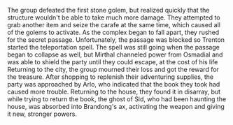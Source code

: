 The group defeated the first stone golem, but realized quickly that the structure wouldn't be able to take much more damage.  They attempted to grab another item and seize the carafe at the same time, which caused all of the golems to activate.  As the complex began to fall apart, they rushed for the secret passage.  Unfortunately, the passage was blocked so Trenton started the teleportation spell.  The spell was still going when the passage began to collapse as well, but Mirthal channeled power from Osmadial and was able to shield the party until they could escape, at the cost of his life
Returning to the city, the group mourned their loss and got the reward for the treasure.  After shopping to replenish their adventuring supplies, the party was approached by Arlo, who indicated that the book they took had caused more trouble.  Returning to the house, they found it in disarray, but while trying to return the book, the ghost of Sid, who had been haunting the house, was absorbed into Brandong's ax, activating the weapon and giving it new, stronger powers.

